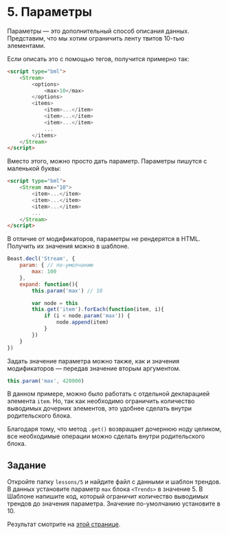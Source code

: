 # 5. Параметры

Параметры — это дополнительный способ описания данных. Представим, что мы хотим ограничить ленту твитов 10-тью элементами.

Если описать это с помощью тегов, получится примерно так:

```html
<script type="bml">
    <Stream>
        <options>
            <max>10</max>
        </options>
        <items>
            <item>...</item>
            <item>...</item>
            <item>...</item>
            ...
        </items>
    </Stream>
</script>
```

Вместо этого, можно просто дать параметр. Параметры пишутся с маленькой буквы:

```html
<script type="bml">
    <Stream max="10">
        <item>...</item>
        <item>...</item>
        <item>...</item>
        ...
    </Stream>
</script>
```

В отличие от модификаторов, параметры не рендерятся в HTML. Получить их значения можно в шаблоне.

```js
Beast.decl('Stream', {
    param: { // по-умолчанию
        max: 100
    },
    expand: function(){
        this.param('max') // 10

        var node = this
        this.get('item').forEach(function(item, i){
            if (i < node.param('max')) {
                node.append(item)
            }
        })
    }
})
```

Задать значение параметра можно также, как и значения модификаторов — передав значение вторым аргументом.

```js
this.param('max', 420000)
```

В данном примере, можно было работать с отдельной декларацией элемента `item`. Но, так как необходимо ограничить количество выводимых дочерних элементов, это удобнее сделать внутри родительского блока.

Благодаря тому, что метод `.get()` возвращает дочернюю ноду целиком, все необходимые операции можно сделать внутри родительского блока.

## Задание

Откройте папку `lessons/5` и найдите файл с данными и шаблон трендов. В данных установите параметр `max`  блока `<Trends>` в значение 5. В Шаблоне напишите код, который ограничит количество выводимых трендов до значения параметра. Значение по-умолчанию установите в 10.

Результат смотрите на [этой странице](http://localhost:3052/lessons/5/task.html).
